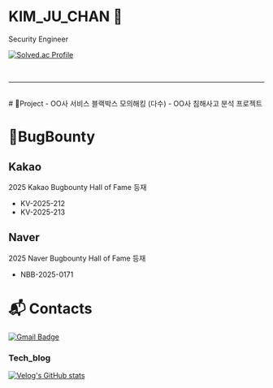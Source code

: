 # KIM_JU_CHAN 👋 <br>
Security Engineer

[![Solved.ac Profile](http://mazassumnida.wtf/api/v2/generate_badge?boj=jckim2)](https://solved.ac/jckim2/)

<br>

------- 

<br>
# 💪Project
- OO사 서비스 블랙박스 모의해킹 (다수)
- OO사 침해사고 분석 프로젝트

# 🐝BugBounty
## Kakao
2025 Kakao Bugbounty Hall of Fame 등재
- KV-2025-212
- KV-2025-213

## Naver
2025 Naver Bugbounty Hall of Fame 등재
- NBB-2025-0171
  

 # :mailbox_with_mail: Contacts

 [![Gmail Badge](https://img.shields.io/badge/Gmail-d14836?style=flat-square&logo=Gmail&logoColor=white&link=mailto:jckim229@gmail.com)](mailto:jckim229@gmail.com)

 ### Tech_blog
 
[![Velog's GitHub stats](https://velog-readme-stats.vercel.app/api/badge?name=jckim22)](https://velog.io/@jckim22) 

 

